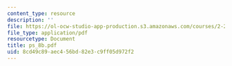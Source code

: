 ```yaml
---
content_type: resource
description: ''
file: https://ol-ocw-studio-app-production.s3.amazonaws.com/courses/2-20-marine-hydrodynamics-13-021-spring-2005/8cd49c89aec456bd82e3c9ff05d972f2_ps_8b.pdf
file_type: application/pdf
resourcetype: Document
title: ps_8b.pdf
uid: 8cd49c89-aec4-56bd-82e3-c9ff05d972f2
---
```


